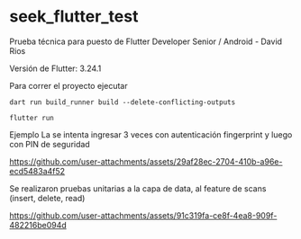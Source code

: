 # seek_flutter_test

Prueba técnica para puesto de Flutter Developer Senior / Android - David Rios

Versión de Flutter: 3.24.1

Para correr el proyecto ejecutar 

```
dart run build_runner build --delete-conflicting-outputs
```

```
flutter run
```

Ejemplo
La se intenta ingresar 3 veces con autenticación fingerprint y luego con PIN de seguridad



https://github.com/user-attachments/assets/29af28ec-2704-410b-a96e-ecd5483a4f52


Se realizaron pruebas unitarias a la capa de data, al feature de scans (insert, delete, read)




https://github.com/user-attachments/assets/91c319fa-ce8f-4ea8-909f-482216be094d











